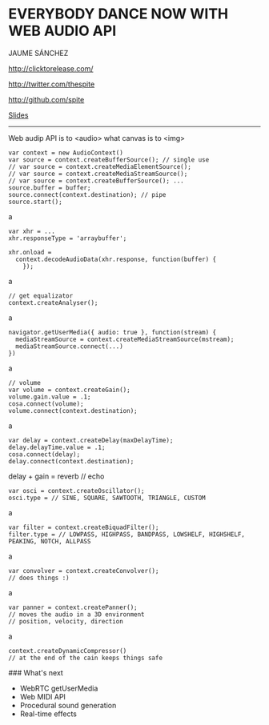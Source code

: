 EVERYBODY DANCE NOW WITH WEB AUDIO API
======================================

JAUME SÁNCHEZ

http://clicktorelease.com/

http://twitter.com/thespite

http://github.com/spite

[Slides](http://slides.com/jaumesanchez/barcelona-future-js-2014)

---

Web audip API is to &lt;audio&gt; what canvas is to &lt;img&gt;

    var context = new AudioContext()
    var source = context.createBufferSource(); // single use
    // var source = context.createMediaElementSource();
    // var source = context.createMediaStreamSource();
    // var source = context.createBufferSource(); ...
    source.buffer = buffer;
    source.connect(context.destination); // pipe
    source.start();

a

    var xhr = ...
    xhr.responseType = 'arraybuffer';

    xhr.onload =
      context.decodeAudioData(xhr.response, function(buffer) {
        });

a

    // get equalizator
    context.createAnalyser();

a

    navigator.getUserMedia({ audio: true }, function(stream) {
      mediaStreamSource = context.createMediaStreamSource(mstream);
      mediaStreamSource.connect(...)
    })

a

    // volume
    var volume = context.createGain();
    volume.gain.value = .1;
    cosa.connect(volume);
    volume.connect(context.destination);

a

    var delay = context.createDelay(maxDelayTime);
    delay.delayTime.value = .1;
    cosa.connect(delay);
    delay.connect(context.destination);

delay + gain = reverb // echo

    var osci = context.createOscillator();
    osci.type = // SINE, SQUARE, SAWTOOTH, TRIANGLE, CUSTOM

a

    var filter = context.createBiquadFilter();
    filter.type = // LOWPASS, HIGHPASS, BANDPASS, LOWSHELF, HIGHSHELF, PEAKING, NOTCH, ALLPASS

a

    var convolver = context.createConvolver();
    // does things :)

a

    var panner = context.createPanner();
    // moves the audio in a 3D environment
    // position, velocity, direction

a

    context.createDynamicCompressor()
    // at the end of the cain keeps things safe

### What's next

- WebRTC getUserMedia
- Web MIDI API
- Procedural sound generation
- Real-time effects

